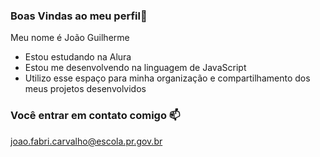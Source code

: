 ### Boas Vindas ao meu perfil💙

Meu nome é João Guilherme 

- Estou estudando na Alura
- Estou me desenvolvendo na linguagem de JavaScript
- Utilizo esse espaço para minha organização e compartilhamento dos meus projetos desenvolvidos

### Você entrar em contato comigo 📫

joao.fabri.carvalho@escola.pr.gov.br
